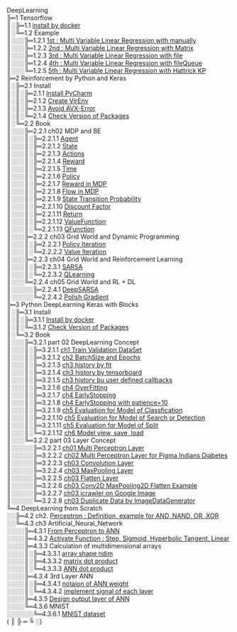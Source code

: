 DeepLearning  
╠═1 Tensorflow  
║░╠═1.1 [install by docker](01_Local_Tensorflow_Official_Docker/01_Install/01_by_Docker.md)  
║░╚═1.2 Example  
║░░░╠═1.2.1 [1st : Multi Variable Linear Regression with manually](01_Local_Tensorflow_Official_Docker/02_Workspace/01_1st_Example/01_Multi_Variable_Linear_Regression_with_manually.ipynb)  
║░░░╠═1.2.2 [2nd : Multi Variable Linear Regression with Matrix](01_Local_Tensorflow_Official_Docker/02_Workspace/02_2nd_Example/02_Multi_Variable_Linear_Regression_with_Matrix.ipynb)  
║░░░╠═1.2.3 [3rd : Multi Variable Linear Regression with file](01_Local_Tensorflow_Official_Docker/02_Workspace/03_3rd_Example/03_Multi_Variable_Linear_Regression_with_file.ipynb)  
║░░░╠═1.2.4 [4th : Multi Variable Linear Regression with fileQueue](01_Local_Tensorflow_Official_Docker/02_Workspace/04_4th_Example/04_Multi_Variable_Linear_Regression_with_fileQueue.ipynb)  
║░░░╚═1.2.5 [5th : Multi Variable Linear Regression with Hattrick KP](01_Local_Tensorflow_Official_Docker/02_Workspace/05_5th_Example/05_Multi_Variable_Linear_Regression_with_file_Hattrick_KP.ipynb)  
╠═2 Reinforcement by Python and Keras  
║░╠═2.1 Install  
║░║░╠═2.1.1 [Install PyCharm](02_SNU_ReInforcement_Learning/01_Install/01_Install_PyCharm.md)  
║░║░╠═2.1.2 [Create VirEnv](02_SNU_ReInforcement_Learning/01_Install/02_Create_VirEnv.md)  
║░║░╠═2.1.3 [Avoid AVX-Error](02_SNU_ReInforcement_Learning/01_Install/03_avoid_AVX-Error.md)  
║░║░╚═2.1.4 [Check Version of Packages](02_SNU_ReInforcement_Learning/01_Install/04_CheckVersionOfPackage.py)  
║░╚═2.2 Book  
║░░░╠═2.2.1 ch02 MDP and BE  
║░░░║░╠═2.2.1.1 [Agent](02_SNU_ReInforcement_Learning/02_RL_by_Python_and_Keras/02_ch02/01_MDP/01_Agent.md)  
║░░░║░╠═2.2.1.2 [State](02_SNU_ReInforcement_Learning/02_RL_by_Python_and_Keras/02_ch02/01_MDP/02_State.md)  
║░░░║░╠═2.2.1.3 [Actions](02_SNU_ReInforcement_Learning/02_RL_by_Python_and_Keras/02_ch02/01_MDP/03_Actions.md)  
║░░░║░╠═2.2.1.4 [Reward](02_SNU_ReInforcement_Learning/02_RL_by_Python_and_Keras/02_ch02/01_MDP/04_Reward.md)  
║░░░║░╠═2.2.1.5 [Time](02_SNU_ReInforcement_Learning/02_RL_by_Python_and_Keras/02_ch02/01_MDP/05_Time.md)  
║░░░║░╠═2.2.1.6 [Policy](02_SNU_ReInforcement_Learning/02_RL_by_Python_and_Keras/02_ch02/01_MDP/06_Policy.md)  
║░░░║░╠═2.2.1.7 [Reward in MDP](02_SNU_ReInforcement_Learning/02_RL_by_Python_and_Keras/02_ch02/01_MDP/07_Reward_in_MDP.md)  
║░░░║░╠═2.2.1.8 [Flow in MDP](02_SNU_ReInforcement_Learning/02_RL_by_Python_and_Keras/02_ch02/01_MDP/08_Flow_in_MDP.png)  
║░░░║░╠═2.2.1.9 [State Transition Probability](02_SNU_ReInforcement_Learning/02_RL_by_Python_and_Keras/02_ch02/01_MDP/09_State_Transition_Probability.md)  
║░░░║░╠═2.2.1.10 [Discount Factor](02_SNU_ReInforcement_Learning/02_RL_by_Python_and_Keras/02_ch02/01_MDP/10_Discount_Factor.md)  
║░░░║░╠═2.2.1.11 [Return](02_SNU_ReInforcement_Learning/02_RL_by_Python_and_Keras/02_ch02/01_MDP/11_Return.md)  
║░░░║░╠═2.2.1.12 [ValueFunction](02_SNU_ReInforcement_Learning/02_RL_by_Python_and_Keras/02_ch02/01_MDP/12_ValueFunction.md)  
║░░░║░╚═2.2.1.13 [QFunction](02_SNU_ReInforcement_Learning/02_RL_by_Python_and_Keras/02_ch02/01_MDP/13_QFunction.md)  
║░░░╠═2.2.2 ch03 Grid World and Dynamic Programming  
║░░░║░╠═2.2.2.1 [Policy Iteration](02_SNU_ReInforcement_Learning/02_RL_by_Python_and_Keras/03_ch03/01_grid_world/01_policy_iteration/policy_iteration.py)  
║░░░║░╚═2.2.2.2 [Value Iteration](02_SNU_ReInforcement_Learning/02_RL_by_Python_and_Keras/03_ch03/01_grid_world/02_value_iteration/value_iteration.py)  
║░░░╠═2.2.3 ch04 Grid World and Reinforcement Learning  
║░░░║░╠═2.2.3.1 [SARSA](02_SNU_ReInforcement_Learning/02_RL_by_Python_and_Keras/04_ch04/01_grid_world/01_SARSA/sarsa_agent.py)  
║░░░║░╚═2.2.3.2 [QLearning](02_SNU_ReInforcement_Learning/02_RL_by_Python_and_Keras/04_ch04/01_grid_world/02_QLearning/q_learning_agent.py)  
║░░░╚═2.2.4 ch05 Grid World and RL + DL  
║░░░░░╠═2.2.4.1 [DeepSARSA](02_SNU_ReInforcement_Learning/02_RL_by_Python_and_Keras/05_ch05/01_grid_world/01_Deep_SARSA/deep_sarsa_agent.py)  
║░░░░░╚═2.2.4.2 [Polish Gradient](02_SNU_ReInforcement_Learning/02_RL_by_Python_and_Keras/05_ch05/01_grid_world/02_Reinforcement_Learning/reinforce_agent.py)  
╠═3 Python DeepLearning Keras with Blocks  
║░╠═3.1 Install  
║░║░╠═3.1.1 [Install by docker](03_InSpace_Keras_Tutorial/01_Install_Keras/01_by_docker.md)  
║░║░╚═3.1.2 [Check Version of Packages](03_InSpace_Keras_Tutorial/01_Install_Keras/02_Check_Library_Version.ipynb)  
║░╚═3.2 Book  
║░░░╠═3.2.1 part 02 DeepLearning Concept  
║░░░║░╠═3.2.1.1 [ch1 Train Validation DataSet](03_InSpace_Keras_Tutorial/02/01/01_Train_Validate_Test_Set.ipynb)  
║░░░║░╠═3.2.1.2 [ch2 BatchSize and Epochs](03_InSpace_Keras_Tutorial/02/02/01_batch_size_epochs.ipynb)  
║░░░║░╠═3.2.1.3 [ch3 history by fit](03_InSpace_Keras_Tutorial/02/03/01_history_by_fit.ipynb)  
║░░░║░╠═3.2.1.4 [ch3 history by tensorboard](03_InSpace_Keras_Tutorial/02/03/02_history_by_tensorboard.ipynb)  
║░░░║░╠═3.2.1.5 [ch3 history bu user defined callbacks](03_InSpace_Keras_Tutorial/02/03/03_history_by_user_defined_callbacks.ipynb)  
║░░░║░╠═3.2.1.6 [ch4 OverFitting](03_InSpace_Keras_Tutorial/02/04/01_overfitting.ipynb)  
║░░░║░╠═3.2.1.7 [ch4 EarlyStopping](03_InSpace_Keras_Tutorial/02/04/02_early_stopping.ipynb)  
║░░░║░╠═3.2.1.8 [ch4 EarlyStopping with patience=10](03_InSpace_Keras_Tutorial/02/04/03_early_stopping_patience.ipynb)  
║░░░║░╠═3.2.1.9 [ch5 Evaluation for Model of Classfication](03_InSpace_Keras_Tutorial/02/05/01_eval_for_classification.ipynb)  
║░░░║░╠═3.2.1.10 [ch5 Evaluation for Model of Search or Detection](03_InSpace_Keras_Tutorial/02/05/02_eval_for_search.ipynb)  
║░░░║░╠═3.2.1.11 [ch5 Evaluation for Model of Split](03_InSpace_Keras_Tutorial/02/05/03_eval_for_split.ipynb)  
║░░░║░╚═3.2.1.12 [ch6 Model view, save, load](03_InSpace_Keras_Tutorial/02/06/01_MNIST.ipynb)  
║░░░╚═3.2.2 part 03 Layer Concept  
║░░░░░╠═3.2.2.1 [ch01 Multi Perceptron Layer](03_InSpace_Keras_Tutorial/03/01/01_Neuron_and_Perceptron.ipynb)  
║░░░░░╠═3.2.2.2 [ch02 Multi Perceptron Layer for Pigma Indians Diabetes](03_InSpace_Keras_Tutorial/03/02/01_perceptron-model-for-pigma-indians-diabetes.ipynb)  
║░░░░░╠═3.2.2.3 [ch03 Convolution Layer](03_InSpace_Keras_Tutorial/03/03/01_Convolution_Layer.ipynb)  
║░░░░░╠═3.2.2.4 [ch03 MaxPooling Layer](03_InSpace_Keras_Tutorial/03/03/02_MaxPooling_Layer.ipynb)  
║░░░░░╠═3.2.2.5 [ch03 Flatten Layer](03_InSpace_Keras_Tutorial/03/03/03_Flatten_Layer.ipynb)  
║░░░░░╠═3.2.2.6 [ch03 Conv2D MaxPooling2D Flatten Example](03_InSpace_Keras_Tutorial/03/03/04_Conv2D_MaxPooling2D_Flatten_Example.ipynb)  
║░░░░░╠═3.2.2.7 [ch03 icrawler on Google Image](03_InSpace_Keras_Tutorial/03/03/05_icrawler_on_Google_Image.ipynb)  
║░░░░░╚═3.2.2.8 [ch03 Duplicate Data by ImageDataGenerator](03_InSpace_Keras_Tutorial/03/03/06_Duplicate_with_ImageDataGenerator.ipynb)  
╚═4 DeepLearning from Scratch  
░░╠═4.2 ch2. [Perceptron : Definition, example for AND, NAND, OR, XOR](04_DeepLearning_from_Scratch/2_ch2/Perceptron.ipynb)  
░░╚═4.3 ch3 Artificial_Neural_Network  
░░░░╠═4.3.1 [From Perceptron to ANN](04_DeepLearning_from_Scratch/3_ch3/1_perceptron_to_ANN/01_from_Perceptron_to_Artificial_Neural_Network.ipynb)  
░░░░╠═4.3.2 [Activate Function : Step, Sigmoid, Hyperbolic Tangent, Linear](04_DeepLearning_from_Scratch/3_ch3/2/01_activate_function.ipynb)  
░░░░╠═4.3.3 Calculation of multidimensional arrays  
░░░░║░╠═4.3.3.1 [array shape ndim](04_DeepLearning_from_Scratch/3_ch3/3/01_multidimensional_arrays.ipynb)  
░░░░║░╠═4.3.3.2 [matrix dot product](04_DeepLearning_from_Scratch/3_ch3/3/02_matrix_dot_product.ipynb)  
░░░░║░╚═4.3.3.3 [ANN dot product](04_DeepLearning_from_Scratch/3_ch3/3/03_ANN_dot.ipynb)  
░░░░╠═4.3.4 3rd Layer ANN  
░░░░║░╠═4.3.4.1 [notaion of ANN weight](04_DeepLearning_from_Scratch/3_ch3/4_3rd_layer_ANN/1_notaion_of_ANN_weight.ipynb)  
░░░░║░╚═4.3.4.2 [implement signal of each layer](04_DeepLearning_from_Scratch/3_ch3/4_3rd_layer_ANN/2_implement_signal_of_each_layer.ipynb)  
░░░░╠═4.3.5 [Design output layer of ANN](04_DeepLearning_from_Scratch/3_ch3/5_Design_output_layer/01_design_output_layer.ipynb)  
░░░░╚═4.3.6 MNIST  
░░░░░░╚═4.3.6.1 [MNIST dataset](04_DeepLearning_from_Scratch/3_ch3/6_MNIST/1_MNIST_dataset.ipynb)  
( ║ ╠ ═ ╚ ░)  
